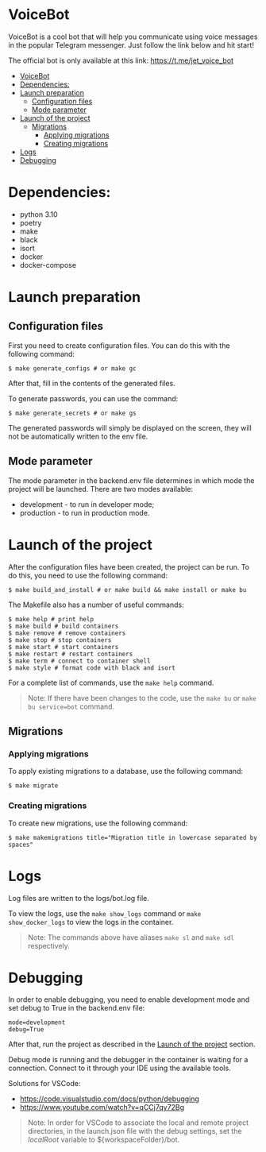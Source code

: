 # VoiceBot

VoiceBot is a cool bot that will help you communicate using voice messages in the popular Telegram messenger. Just follow the link below and hit start!

The official bot is only available at this link: https://t.me/jet_voice_bot

- [VoiceBot](#voicebot)
- [Dependencies:](#dependencies)
- [Launch preparation](#launch-preparation)
  - [Configuration files](#configuration-files)
  - [Mode parameter](#mode-parameter)
- [Launch of the project](#launch-of-the-project)
  - [Migrations](#migrations)
    - [Applying migrations](#applying-migrations)
    - [Creating migrations](#creating-migrations)
- [Logs](#logs)
- [Debugging](#debugging)

# Dependencies:

* python 3.10
* poetry
* make
* black
* isort
* docker
* docker-compose

# Launch preparation

## Configuration files

First you need to create configuration files. You can do this with the following command:

```
$ make generate_configs # or make gc
```

After that, fill in the contents of the generated files.

To generate passwords, you can use the command:

```
$ make generate_secrets # or make gs
```

The generated passwords will simply be displayed on the screen, they will not be automatically written to the env file.

## Mode parameter

The mode parameter in the backend.env file determines in which mode the project will be launched. There are two modes available:

* development - to run in developer mode;
* production - to run in production mode.

# Launch of the project

After the configuration files have been created, the project can be run. To do this, you need to use the following command:

```
$ make build_and_install # or make build && make install or make bu
```

The Makefile also has a number of useful commands:

```
$ make help # print help
$ make build # build containers
$ make remove # remove containers
$ make stop # stop containers
$ make start # start containers
$ make restart # restart containers
$ make term # connect to container shell
$ make style # format code with black and isort
```

For a complete list of commands, use the `make help` command.

> Note: If there have been changes to the code, use the `make bu` or `make bu service=bot` command.

## Migrations

### Applying migrations

To apply existing migrations to a database, use the following command:

```
$ make migrate
```

### Creating migrations

To create new migrations, use the following command:

```
$ make makemigrations title="Migration title in lowercase separated by spaces"
```

# Logs

Log files are written to the logs/bot.log file.

To view the logs, use the `make show_logs` command or `make show_docker_logs` to view the logs in the container.

> Note: The commands above have aliases `make sl` and `make sdl` respectively.

# Debugging

In order to enable debugging, you need to enable development mode and set debug to True in the backend.env file:

```
mode=development
debug=True
```

After that, run the project as described in the [Launch of the project](#launch-of-the-project) section.

Debug mode is running and the debugger in the container is waiting for a connection. Connect to it through your IDE using the available tools.

Solutions for VSCode:

* https://code.visualstudio.com/docs/python/debugging
* https://www.youtube.com/watch?v=qCCj7qy72Bg

> Note: In order for VSCode to associate the local and remote project directories, in the launch.json file with the debug settings, set the *localRoot* variable to ${workspaceFolder}/bot.
